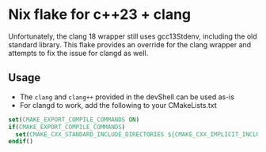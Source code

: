 # Nix flake for c++23 + clang

Unfortunately, the clang 18 wrapper still uses gcc13Stdenv, including the old standard library. This flake provides an override for the clang wrapper and attempts to fix the issue for clangd as well.

## Usage
* The `clang` and `clang++` provided in the devShell can be used as-is
* For clangd to work, add the following to your CMakeLists.txt
```cmake
set(CMAKE_EXPORT_COMPILE_COMMANDS ON)
if(CMAKE_EXPORT_COMPILE_COMMANDS)
  set(CMAKE_CXX_STANDARD_INCLUDE_DIRECTORIES ${CMAKE_CXX_IMPLICIT_INCLUDE_DIRECTORIES})
endif()
```
